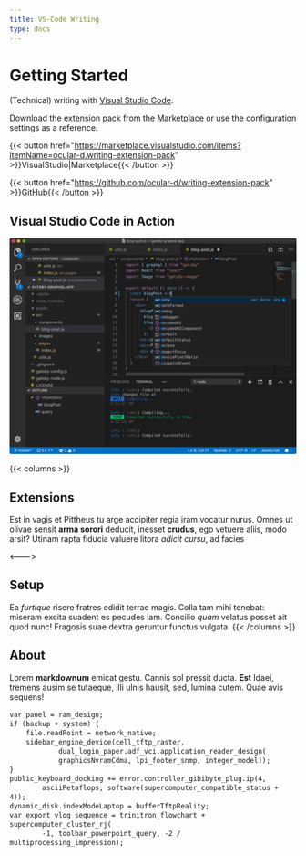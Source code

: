 ```yaml
---
title: VS-Code Writing
type: docs
---
```


# Getting Started

(Technical) writing with [Visual Studio Code](https://code.visualstudio.com "Link to VS-Code website").

Download the extension pack from the [Marketplace](https://marketplace.visualstudio.com/items?itemName=ocular-d.writing-extension-pack "Link to Extions on VS-Code marketplace") or use
the configuration settings as a reference.

{{< button href="https://marketplace.visualstudio.com/items?itemName=ocular-d.writing-extension-pack" >}}VisualStudio|Marketplace{{< /button >}}

{{< button href="https://github.com/ocular-d/writing-extension-pack" >}}GitHub{{< /button >}}

## Visual Studio Code in Action

![Example image](vscode-docs.png)

{{< columns >}}
## Extensions

Est in vagis et Pittheus tu arge accipiter regia iram vocatur nurus. Omnes ut
olivae sensit **arma sorori** deducit, inesset **crudus**, ego vetuere aliis,
modo arsit? Utinam rapta fiducia valuere litora _adicit cursu_, ad facies

<--->

## Setup

Ea _furtique_ risere fratres edidit terrae magis. Colla tam mihi tenebat:
miseram excita suadent es pecudes iam. Concilio _quam_ velatus posset ait quod
nunc! Fragosis suae dextra geruntur functus vulgata.
{{< /columns >}}


## About

Lorem **markdownum** emicat gestu. Cannis sol pressit ducta. **Est** Idaei,
tremens ausim se tutaeque, illi ulnis hausit, sed, lumina cutem. Quae avis
sequens!

    var panel = ram_design;
    if (backup + system) {
        file.readPoint = network_native;
        sidebar_engine_device(cell_tftp_raster,
                dual_login_paper.adf_vci.application_reader_design(
                graphicsNvramCdma, lpi_footer_snmp, integer_model));
    }
    public_keyboard_docking += error.controller_gibibyte_plug.ip(4,
            asciiPetaflops, software(supercomputer_compatible_status + 4));
    dynamic_disk.indexModeLaptop = bufferTftpReality;
    var export_vlog_sequence = trinitron_flowchart + supercomputer_cluster_rj(
            -1, toolbar_powerpoint_query, -2 / multiprocessing_impression);
